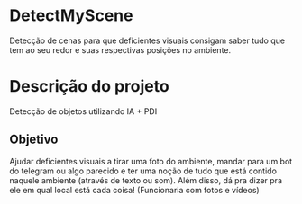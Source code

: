 # DetectMyScene
Detecção de cenas para que deficientes visuais consigam saber tudo que tem ao seu redor e suas respectivas posições no ambiente.

# Descrição do projeto

Detecção de objetos utilizando IA + PDI

## Objetivo 

Ajudar deficientes visuais a tirar uma foto do ambiente, mandar para um bot do telegram ou algo parecido e ter uma noção de tudo que está contido naquele ambiente (através de texto ou som). Além disso, dá pra dizer pra ele em qual local está cada coisa! (Funcionaria com fotos e vídeos)